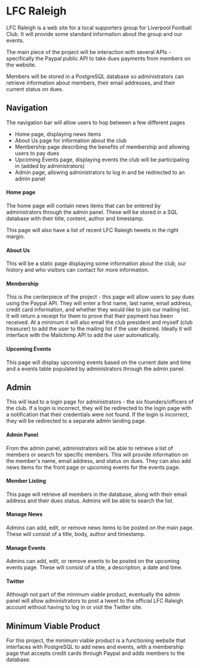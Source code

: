 # LFC Raleigh

LFC Raleigh is a web site for a local supporters group for Liverpool Football Club. It will provide some standard information about the group and our events.

The main piece of the project will be interaction with several APIs - specifically the Paypal public API to take dues payments from members on the website.

Members will be stored in a PostgreSQL database so administrators can retrieve information about members, their email addresses, and their current status on dues.

## Navigation
The navigation bar will allow users to hop between a few different pages

- Home page, displaying news items
- About Us page for information about the club
- Membership page describing the benefits of membership and allowing users to pay dues
- Upcoming Events page, displaying events the club will be participating in (added by administrators)
- Admin page, allowing administrators to log in and be redirected to an admin panel

#### Home page
The home page will contain news items that can be entered by administrators through the admin panel. These will be stored in a SQL database with their title, content, author and timestamp.

This page will also have a list of recent LFC Raleigh tweets in the right margin.

#### About Us
This will be a static page displaying some information about the club, our history and who visitors can contact for more information.

#### Membership
This is the centerpiece of the project - this page will allow users to pay dues using the Paypal API. They will enter a first name, last name, email address, credit card information, and whether they would like to join our mailing list. It will return a receipt for them to prove that their payment has been received. At a minimum it will also email the club president and myself (club treasurer) to add the user to the mailing list if the user desired. Ideally it will interface with the Mailchimp API to add the user automatically.

#### Upcoming Events
This page will display upcoming events based on the current date and time and a events table populated by administrators through the admin panel.

## Admin
This will lead to a login page for administrators - the six founders/officers of the club. If a login is incorrect, they will be redirected to the login page with a notification that their credentials were not found. If the login is incorrect, they will be redirected to a separate admin landing page.

#### Admin Panel
From the admin panel, administrators will be able to retrieve a list of members or search for specific members. This will provide information on the member's name, email address, and status on dues. They can also add news items for the front page or upcoming events for the events page.

#### Member Listing
This page will retrieve all members in the database, along with their email address and their dues status. Admins will be able to search the list.

#### Manage News
Admins can add, edit, or remove news items to be posted on the main page. These will consist of a title, body, author and timestamp.

#### Manage Events
Admins can add, edit, or remove events to be posted on the upcoming events page. These will consist of a title, a description, a date and time.

#### Twitter
Although not part of the minimum viable product, eventually the admin panel will allow administrators to post a tweet to the official LFC Raleigh account without having to log in or visit the Twitter site.


## Minimum Viable Product
For this project, the minimum viable product is a functioning website that interfaces with PostgreSQL to add news and events, with a membership page that accepts credit cards through Paypal and adds members to the database.
